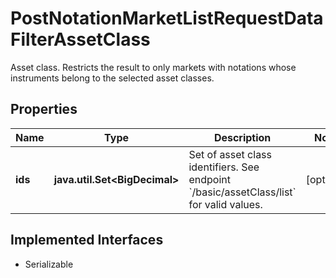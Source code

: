 

# PostNotationMarketListRequestDataFilterAssetClass

Asset class. Restricts the result to only markets with notations whose instruments belong to the selected asset classes.

## Properties

Name | Type | Description | Notes
------------ | ------------- | ------------- | -------------
**ids** | **java.util.Set&lt;BigDecimal&gt;** | Set of asset class identifiers. See endpoint &#x60;/basic/assetClass/list&#x60; for valid values. |  [optional]


## Implemented Interfaces

* Serializable


